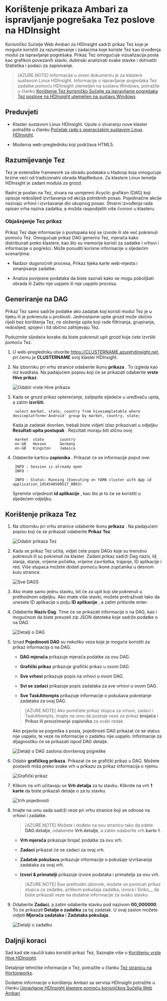 <properties
pageTitle="Korištenje prikaza Tez Ambari s HDInsight | Azure"
description="Saznajte kako koristiti prikaz Ambari Tez za ispravljanje pogrešaka Tez poslove na HDInsight."
services="hdinsight"
documentationCenter=""
authors="Blackmist"
manager="jhubbard"
editor="cgronlun"/>

<tags
ms.service="hdinsight"
ms.devlang="na"
ms.topic="article"
ms.tgt_pltfrm="na"
ms.workload="big-data"
ms.date="10/04/2016"
ms.author="larryfr"/>

# <a name="use-ambari-views-to-debug-tez-jobs-on-hdinsight"></a>Korištenje prikaza Ambari za ispravljanje pogrešaka Tez poslove na HDInsight

Korisničko Sučelje Web Ambari za HDInsight sadrži prikaz Tez koje je moguće koristiti za razumijevanje i zadacima koje koriste Tez kao izvođenja modul za ispravljanje pogrešaka. Prikaz Tez omogućuje vizualizacija posla kao grafikon povezanih stavki, dubinski analizirati svake stavke i dohvatiti Statistika i podaci za zapisivanje.

> [AZURE.NOTE] Informacije u ovom dokumentu je za klastere sustavom Linux HDInsight. Informacije o ispravljanje pogrešaka Tez zadatke pomoću HDInsight utemeljen na sustavu Windows, potražite u članku [Korištenje Tez korisničko Sučelje za ispravljanje pogrešaka Tez poslove na HDInsight utemeljen na sustavu Windows](hdinsight-debug-tez-ui.md).

## <a name="prerequisites"></a>Preduvjeti

* Klaster sustavom Linux HDInsight. Upute o stvaranju nove klaster potražite u članku [Početak rada s operacijskim sustavom Linux HDInsight](hdinsight-hadoop-linux-tutorial-get-started.md).

* Moderna web-pregledniku koji podržava HTML5.

## <a name="understanding-tez"></a>Razumijevanje Tez

Tez je extensible framework za obradu podataka u Hadoop koja omogućuje brzine veći od tradicionalni obrada MapReduce. Za klastere Linux temelje HDInsight je zadani modula za grozd.

Radni je poslan na Tez, stvara na usmjereni Acyclic grafikon (DAG) koji opisuje redoslijed izvršavanja od akcija potrebnih posao. Pojedinačne akcije nazivaju vrhovi i izvršavanje dio ukupnog posao. Stvarni izvođenja rada opisan vrha naziva zadatka, a možda raspodijeliti više čvorovi u klasteru.

### <a name="understanding-the-tez-view"></a>Objašnjenje Tez prikaz

Prikaz Tez daje informacije o postupaka koji se izvode ili ste već pokrenuli pomoću Tez. Omogućuje prikaz DAG generira Tez, mjerača kako distribuirati preko klastere, kao što su memorije koristi za zadatke i vrhovi i informacije o pogrešci. Može ponuditi korisne informacije u sljedećim scenarijima:

* Nadzor dugoročnih procesa, Prikaz tijeka karte web-mjesta i smanjivanje zadatke.

* Analiza povijesne podataka da biste saznali kako se mogu poboljšati obrada ili Zašto nije uspjelo ili nije uspjelo procesa.

## <a name="generate-a-dag"></a>Generiranje na DAG

Prikaz Tez samo sadrže podatke ako zadatak koji koristi modul Tez je u tijeku ili je pokrenuta u prošlosti. Jednostavne upite grozd može obično riješi bez korištenja Tez, no složenije upite koji rade filtriranja, grupiranje, redoslijed, spojevi i itd obično zahtijevaju Tez.

Poduzmite sljedeće korake da biste pokrenuli upit grozd koje ćete izvršiti pomoću Tez.

1. U web-pregledniku otvorite https://CLUSTERNAME.azurehdinsight.net, pri čemu je __CLUSTERNAME__ svoj klaster HDInsight.

2. Na izborniku pri vrhu stranice odaberite ikonu __prikaza__ . To izgleda kao niz kvadrata. Na padajućem popisu koji će se prikazati odaberite __vrste Hive prikaz__. 

    ![Odabir vrste Hive prikaza](./media/hdinsight-debug-ambari-tez-view/selecthive.png)

3. Kada se grozd prikaz opterećenje, zalijepite sljedeće u uređivaču upita, a zatim __izvršiti__.

        select market, state, country from hivesampletable where deviceplatform='Android' group by market, country, state;
    
    Kada je zadatak dovršen, trebali biste vidjeti izlaz prikazivati u odjeljku __Rezultati upita postupak__ . Rezultati moraju biti sličnu ovoj
    
        market  state       country
        en-GB   Hessen      Germany
        en-GB   Kingston    Jamaica
        
4. Odaberite karticu __zapisnika__ . Prikazat će se informacije poput ove:
    
        INFO : Session is already open
        INFO :

        INFO : Status: Running (Executing on YARN cluster with App id application_1454546500517_0063)

    Spremite vrijednost __id aplikacije__ , kao što je to će se koristiti u sljedećem odjeljku.

## <a name="use-the-tez-view"></a>Korištenje prikaza Tez

1. Na izborniku pri vrhu stranice odaberite ikonu __prikaza__ . Na padajućem popisu koji će se prikazati odaberite __Prikaz Tez__.

    ![Odabir prikaza Tez](./media/hdinsight-debug-ambari-tez-view/selecttez.png)

2. Kada se prikaz Tez učita, vidjet ćete popis DAGs koje su trenutno pokrenuti ili su pokrenuli na klaster. Zadani prikaz sadrži Dag naziv, Id, slanja, stanje, vrijeme početka, vrijeme završetka, trajanje, ID aplikacije i red. Više stupaca možete dodati pomoću ikone zupčanika u desnom kutu stranice.

    ![Sve DAGS](./media/hdinsight-debug-ambari-tez-view/alldags.png)

3. Ako imate samo jednu stavku, bit će za upit koji ste pokrenuli u prethodnom odjeljku. Ako imate više stavki, možete pretraživati tako da unesete ID aplikacije u polju __ID aplikacije__ , a zatim pritisnite enter.

4. Odaberite __Naziv Dag__. Time će se prikazati informacije o na DAG, kao i mogućnost da biste preuzeli zip JSON datoteka koje sadrže podatke o na DAG.

    ![Detalji o DAG](./media/hdinsight-debug-ambari-tez-view/dagdetails.png)

5. Iznad __Pojedinosti DAG__ su nekoliko veza koje je moguće koristiti za prikaz informacija o na DAG.

    * __DAG mjerača__ prikazuje mjerača podatke za ovu DAG.
    
    * __Grafički prikaz__ prikazuje grafički prikaz u ovom DAG.
    
    * __Sve vrhovi__ prikazuje popis na vrhovi u ovom DAG.
    
    * __Svi se zadaci__ prikazuje popis zadataka za sve vrhovi u ovom DAG.
    
    * __Sve TaskAttempts__ prikazuje informacije o pokušava pokretanje zadataka za ovaj DAG.
    
    > [AZURE.NOTE] Ako pomičete prikaz stupca za vrhovi, zadaci i TaskAttempts, imajte na umu da postoje veze za prikaz __brojača__ i __Prikaz ili preuzimanje zapisnika__ za svaki redak.

    Ako pojavila se pogreška s posla, pojedinosti DAG prikazat će se status nije uspjelo, te veze na informacije o zadatku nije uspjelo. Informacije za dijagnostiku će se prikazati ispod DAG detalje.
    
    ![Detalji o DAG zaslona dovršenog pogreške](./media/hdinsight-debug-ambari-tez-view/faileddag.png)

7. Odabir __grafičkog prikaza__. Prikazat će se grafički prikaz u DAG. Možete postaviti miša preko svake vrh u prikazu za prikaz informacija o njemu.

    ![Grafički prikaz](./media/hdinsight-debug-ambari-tez-view/dagdiagram.png)

8. Klikom na vrh učitavaju se __Vrh detalja__ za tu stavku. Kliknite na vrh __1 karte__ da biste prikazali detalje o za tu stavku.

    ![Vrh pojedinosti](./media/hdinsight-debug-ambari-tez-view/vertexdetails.png)

9. Imajte na umu sada sadrži veze pri vrhu stranice koji se odnose na vrhovi i zadatke.

    > [AZURE.NOTE] Možete i dođete na ovu stranicu tako da odete __DAG detalje__, odaberete __Vrh detalje__, a zatim odaberite vrh __karte 1__ .

    * __Vrh mjerača__ prikazuje brojač podatke za ovu vrh.
    
    * __Zadaci__ prikazat će se zadaci za ovaj vrh.
    
    * __Zadatak pokušava__ prikazuje informacije o pokušaje izvršavanja zadataka za ovaj vrh.
    
    * __Izvori & primatelji__ prikazuje izvore podataka i primatelja za ovu vrh.

    > [AZURE.NOTE] Kao prethodni izbornik, možete se pomicati prikaz stupca za zadatke, prilikom pokušaja zadatka, izvora i Sinks__ da biste prikazali veze na dodatne informacije za svaku stavku.

10. Odaberite __Zadaci__, a zatim odaberite stavku pod nazivom __00_000000__. To će prikazati __Detalje o zadatku__ za taj zadatak. U ovaj zaslon možete vidjeti __Mjerača zadataka__ i __Zadataka pokušaja__.

    ![Detalji o zadatku](./media/hdinsight-debug-ambari-tez-view/taskdetails.png)

## <a name="next-steps"></a>Daljnji koraci

Sad kad ste naučili kako koristiti prikaz Tez, Saznajte više o [Korištenju vrste Hive HDInsight](hdinsight-use-hive.md).

Detaljnije tehničke informacije o Tez, potražite u članku [Tez stranicu na Hortonworks](http://hortonworks.com/hadoop/tez/).

Dodatne informacije o korištenju Ambari sa servisa HDInsight potražite u članku [Upravljanje HDInsight klastere pomoću korisničkog Sučelja Web Ambari](hdinsight-hadoop-manage-ambari.md)
